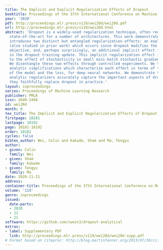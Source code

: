 ```yaml
---
title: The Implicit and Explicit Regularization Effects of Dropout
booktitle: Proceedings of the 37th International Conference on Machine Learning
year: '2020'
pdf: http://proceedings.mlr.press/v119/wei20d/wei20d.pdf
url: http://proceedings.mlr.press/v119/wei20d.html
abstract: 'Dropout is a widely-used regularization technique, often required to obtain
  state-of-the-art for a number of architectures. This work demonstrates that dropout
  introduces two distinct but entangled regularization effects: an explicit effect
  (also studied in prior work) which occurs since dropout modifies the expected training
  objective, and, perhaps surprisingly, an additional implicit effect from the stochasticity
  in the dropout training update. This implicit regularization effect is analogous
  to the effect of stochasticity in small mini-batch stochastic gradient descent.
  We disentangle these two effects through controlled experiments. We then derive
  analytic simplifications which characterize each effect in terms of the derivatives
  of the model and the loss, for deep neural networks. We demonstrate these simplified,
  analytic regularizers accurately capture the important aspects of dropout, showing
  they faithfully replace dropout in practice.'
layout: inproceedings
series: Proceedings of Machine Learning Research
publisher: PMLR
issn: 2640-3498
id: wei20d
month: 0
tex_title: The Implicit and Explicit Regularization Effects of Dropout
firstpage: 10181
lastpage: 10192
page: 10181-10192
order: 10181
cycles: false
bibtex_author: Wei, Colin and Kakade, Sham and Ma, Tengyu
author:
- given: Colin
  family: Wei
- given: Sham
  family: Kakade
- given: Tengyu
  family: Ma
date: 2020-11-21
address: 
container-title: Proceedings of the 37th International Conference on Machine Learning
volume: '119'
genre: inproceedings
issued:
  date-parts:
  - 2020
  - 11
  - 21
software: https://github.com/cwein3/dropout-analytical
extras:
- label: Supplementary PDF
  link: http://proceedings.mlr.press/v119/wei20d/wei20d-supp.pdf
# Format based on citeproc: http://blog.martinfenner.org/2013/07/30/citeproc-yaml-for-bibliographies/
---
```

